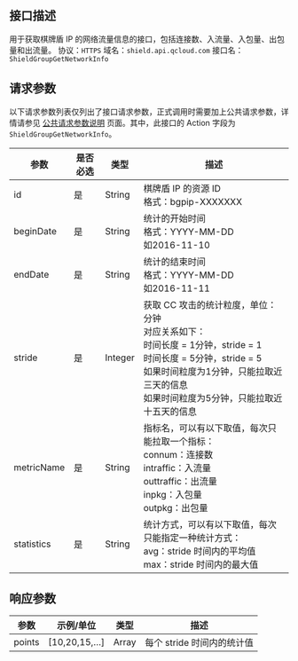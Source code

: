 ## 接口描述
用于获取棋牌盾 IP 的网络流量信息的接口，包括连接数、入流量、入包量、出包量和出流量。
协议：`HTTPS`
域名：`shield.api.qcloud.com`
接口名：`ShieldGroupGetNetworkInfo`

## 请求参数
以下请求参数列表仅列出了接口请求参数，正式调用时需要加上公共请求参数，详情请参见 [公共请求参数说明](https://cloud.tencent.com/document/api/213/6976) 页面。其中，此接口的 Action 字段为 `ShieldGroupGetNetworkInfo`。

| 参数 | 是否必选 | 类型 | 描述 |
| ----- | ---- | ------ | ---------------------------------------- |
| id  | 是 | String | 棋牌盾 IP 的资源 ID</br>格式：bgpip-XXXXXXX   |
| beginDate | 是  | String | 统计的开始时间</br>格式：YYYY-MM-DD</br>如2016-11-10 |
| endDate   | 是   | String | 统计的结束时间</br>格式：YYYY-MM-DD</br>如2016-11-11 |
| stride | 是 | Integer | 获取 CC 攻击的统计粒度，单位：分钟</br>对应关系如下：</br>时间长度 = 1分钟，stride = 1</br>时间长度 = 5分钟，stride = 5</br>如果时间粒度为1分钟，只能拉取近三天的信息</br>如果时间粒度为5分钟，只能拉取近十五天的信息 |
| metricName | 是 | String | 指标名，可以有以下取值，每次只能拉取一个指标：</br>connum：连接数</br>intraffic：入流量</br>outtraffic：出流量</br>inpkg：入包量</br>outpkg：出包量 |
| statistics | 是 | String | 统计方式，可以有以下取值，每次只能指定一种统计方式：</br>avg：stride 时间内的平均值</br>max：stride 时间内的最大值 |

## 响应参数

| 参数 | 示例/单位  | 类型   | 描述 |
| ----- | ---- | ------ | ---------------------------------------- |
| points | [10,20,15,…]  | Array | 每个 stride 时间内的统计值  |
